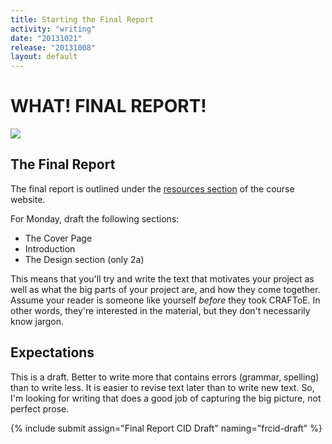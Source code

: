 ```yaml
---
title: Starting the Final Report
activity: "writing"
date: "20131021"
release: "20131008"
layout: default
---
```


# WHAT! FINAL REPORT!

<div class="text-center">
  <img src="{{site.images}}/surprised-hamster.gif" />
</div>

## The Final Report

The final report is outlined under the [resources section]({{site.base}}/infra/) of the course website. 

For Monday, draft the following sections:

* The Cover Page
* Introduction
* The Design section (only 2a)

This means that you'll try and write the text that motivates your project as well as what the big parts of your project are, and how they come together. Assume your reader is someone like yourself *before* they took CRAFToE. In other words, they're interested in the material, but they don't necessarily know jargon. 

## Expectations

This is a draft. Better to write more that contains errors (grammar, spelling) than to write less. It is easier to revise text later than to write new text. So, I'm looking for writing that does a good job of capturing the big picture, not perfect prose.

{% include submit assign="Final Report CID Draft" naming="frcid-draft" %}